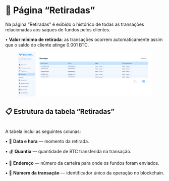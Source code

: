 # 💸 Página “Retiradas”

Na página “Retiradas” é exibido o histórico de todas as transações relacionadas aos saques de fundos pelos clientes.

• **Valor mínimo de retirada**: as transações ocorrem automaticamente assim que o saldo do cliente atinge 0.001 BTC.

<figure><img src="../../.gitbook/assets/Снимок экрана 2025-02-05 180659.png" alt=""><figcaption></figcaption></figure>

## 📋 Estrutura da tabela “Retiradas”

\
A tabela inclui as seguintes colunas:

• 📅 **Data e hora** — momento da retirada.

• 💰 **Quantia** — quantidade de BTC transferida na transação.

• 🏦 **Endereço** — número da carteira para onde os fundos foram enviados.

• 🔗 **Número da transação** — identificador único da operação no blockchain.
